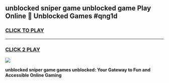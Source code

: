 
## unblocked sniper game unblocked game Play Online 👋 Unblocked Games #qng1d
<h3>
<a href="https://premium.freeplayer.one?title=unblocked_sniper_game&ref=21F">CLICK TO PLAY</a></h3>
<hr>

<h3>
<a href="https://premium.freeplayer.one?title=unblocked_sniper_game&ref=21F">CLICK 2 PLAY</a>
  
</h3>

<a href="https://premium.freeplayer.one?title=unblocked_sniper_game&ref=21F/"><img src="https://clearcache.store/games.png"></a>


**unblocked sniper game games unblocked: Your Gateway to Fun and Accessible Online Gaming**

